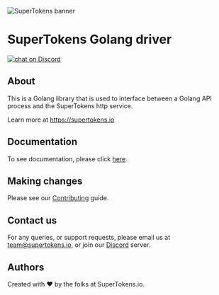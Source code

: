 
![SuperTokens banner](https://raw.githubusercontent.com/supertokens/supertokens-logo/master/images/Artboard%20%E2%80%93%2027%402x.png)

# SuperTokens Golang driver

<a href="https://supertokens.io/discord">
<img src="https://img.shields.io/discord/603466164219281420.svg?logo=discord"
    alt="chat on Discord"></a>
    
## About
This is a Golang library that is used to interface between a Golang API process and the SuperTokens http service.

Learn more at https://supertokens.io

## Documentation
To see documentation, please click [here](https://supertokens.io/docs/go/installation).

## Making changes
Please see our [Contributing](https://github.com/supertokens/supertokens-go/blob/master/CONTRIBUTING.md) guide.

## Contact us
For any queries, or support requests, please email us at team@supertokens.io, or join our [Discord](supertokens.io/discord) server.

## Authors
Created with :heart: by the folks at SuperTokens.io.
